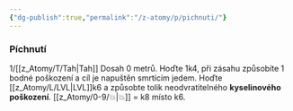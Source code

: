 ```yaml
---
{"dg-publish":true,"permalink":"/z-atomy/p/pichnuti/"}
---
```


### Píchnutí
1/[[z_Atomy/T/Tah\|Tah]]
Dosah 0 metrů. Hoďte 1k4, při zásahu způsobíte 1 bodné poškození a cíl je napuštěn smrtícím jedem. Hoďte [[z_Atomy/L/LVL\|LVL]]k6 a způsobte tolik neodvratitelného **kyselinového poškození**. [[z_Atomy/0-9/💥\|💥]] = k8 místo k6. 

